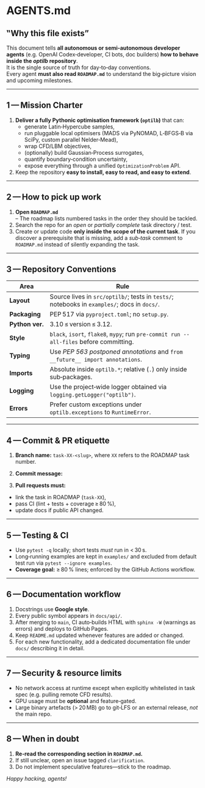 # AGENTS.md

## ‟Why this file exists”
This document tells **all autonomous or semi‑autonomous developer agents** (e.g. OpenAI Codex‑developer, CI bots, doc builders) **how to behave inside the *optilb* repository**.  
It is the single source of truth for day‑to‑day conventions.  
Every agent **must also read `ROADMAP.md`** to understand the big‑picture vision and upcoming milestones.

---

## 1 — Mission Charter
1. **Deliver a fully Pythonic optimisation framework (`optilb`)** that can:
   - generate Latin‑Hypercube samples,
   - run pluggable local optimisers (MADS via PyNOMAD, L‑BFGS‑B via SciPy, custom parallel Nelder‑Mead),
   - wrap CFD/LBM objectives,
   - (optionally) build Gaussian‑Process surrogates,
   - quantify boundary‑condition uncertainty,
   - expose everything through a unified `OptimizationProblem` API.
2. Keep the repository **easy to install, easy to read, and easy to extend**.

---

## 2 — How to pick up work
1. **Open `ROADMAP.md`**  
   – The roadmap lists numbered tasks in the order they should be tackled.  
2. Search the repo for an *open* or *partially complete* task directory / test.  
3. Create or update code **only inside the scope of the current task**. If you discover a prerequisite that is missing, add a *sub‑task* comment to `ROADMAP.md` instead of silently expanding the task.

---

## 3 — Repository Conventions
| Area | Rule |
|------|------|
| **Layout** | Source lives in `src/optilb/`; tests in `tests/`; notebooks in `examples/`; docs in `docs/`. |
| **Packaging** | PEP 517 via `pyproject.toml`; no `setup.py`. |
| **Python ver.** | 3.10 ≤ version ≤ 3.12. |
| **Style** | `black`, `isort`, `flake8`, `mypy`; run `pre‑commit run --all-files` before committing. |
| **Typing** | Use *PEP 563 postponed annotations* and `from __future__ import annotations`. |
| **Imports** | Absolute inside `optilb.*`; relative (`.`) only inside sub‑packages. |
| **Logging** | Use the project‑wide logger obtained via `logging.getLogger("optilb")`. |
| **Errors** | Prefer custom exceptions under `optilb.exceptions` to `RuntimeError`. |

---

## 4 — Commit & PR etiquette
1. **Branch name:** `task‑XX‑<slug>`, where `XX` refers to the ROADMAP task number.  
2. **Commit message:**  

3. **Pull requests must:**
- link the task in ROADMAP (`task‑XX`),
- pass CI (lint + tests + coverage ≥ 80 %),
- update docs if public API changed.

---

## 5 — Testing & CI
- Use `pytest -q` locally; short tests *must* run in < 30 s.
- Long‑running examples are kept in `examples/` and excluded from default test run via `pytest --ignore examples`.
- **Coverage goal:** ≥ 80 % lines; enforced by the GitHub Actions workflow.

---

## 6 — Documentation workflow
1. Docstrings use **Google style**.  
2. Every public symbol appears in `docs/api/`.  
3. After merging to `main`, CI auto‑builds HTML with `sphinx -W` (warnings as errors) and deploys to GitHub Pages.
4. Keep `README.md` updated whenever features are added or changed.
5. For each new functionality, add a dedicated documentation file under `docs/` describing it in detail.

---

## 7 — Security & resource limits
- No network access at runtime except when explicitly whitelisted in task spec (e.g. pulling remote CFD results).  
- GPU usage must be **optional** and feature‑gated.  
- Large binary artefacts (> 20 MB) go to git‑LFS or an external release, *not* the main repo.

---

## 8 — When in doubt
1. **Re‑read the corresponding section in `ROADMAP.md`.**  
2. If still unclear, open an issue tagged `clarification`.  
3. Do not implement speculative features—stick to the roadmap.

*Happy hacking, agents!*
